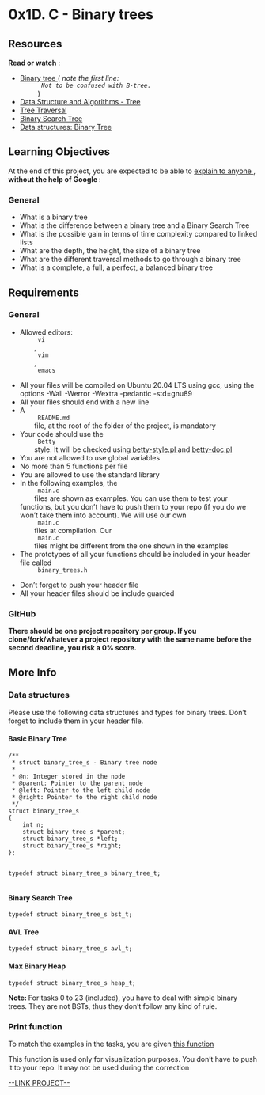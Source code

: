 # 0x1D. C - Binary trees

<html>
<div class="panel panel-default" id="project-description">
 <div class="panel-body">
  <h2>
   Resources
  </h2>
  <p>
   <strong>
    Read or watch
   </strong>
   :
  </p>
  <ul>
   <li>
    <a href="https://en.wikipedia.org/wiki/Binary_tree" target="_blank" title="Binary tree">
     Binary tree
    </a>
    (
    <em>
     note the first line:
     <code>
      Not to be confused with B-tree.
     </code>
    </em>
    )
   </li>
   <li>
    <a href="https://www.tutorialspoint.com/data_structures_algorithms/tree_data_structure.htm" target="_blank" title="Data Structure and Algorithms - Tree">
     Data Structure and Algorithms - Tree
    </a>
   </li>
   <li>
    <a href="https://www.tutorialspoint.com/data_structures_algorithms/tree_traversal.htm" target="_blank" title="Tree Traversal">
     Tree Traversal
    </a>
   </li>
   <li>
    <a href="https://en.wikipedia.org/wiki/Binary_search_tree" target="_blank" title="Binary Search Tree">
     Binary Search Tree
    </a>
   </li>
   <li>
    <a href="https://www.youtube.com/watch?v=H5JubkIy_p8" target="_blank" title="Data structures: Binary Tree">
     Data structures: Binary Tree
    </a>
   </li>
  </ul>
  <h2>
   Learning Objectives
  </h2>
  <p>
   At the end of this project, you are expected to be able to
   <a href="https://fs.blog/feynman-learning-technique/" target="_blank" title="explain to anyone">
    explain to anyone
   </a>
   ,
   <strong>
    without the help of Google
   </strong>
   :
  </p>
  <h3>
   General
  </h3>
  <ul>
   <li>
    What is a binary tree
   </li>
   <li>
    What is the difference between a binary tree and a Binary Search Tree
   </li>
   <li>
    What is the possible gain in terms of time complexity compared to linked lists
   </li>
   <li>
    What are the depth, the height, the size of a binary tree
   </li>
   <li>
    What are the different traversal methods to go through a binary tree
   </li>
   <li>
    What is a complete, a full, a perfect, a balanced binary tree
   </li>
  </ul>
  <h2>
   Requirements
  </h2>
  <h3>
   General
  </h3>
  <ul>
   <li>
    Allowed editors:
    <code>
     vi
    </code>
    ,
    <code>
     vim
    </code>
    ,
    <code>
     emacs
    </code>
   </li>
   <li>
    All your files will be compiled on Ubuntu 20.04 LTS using gcc, using the options -Wall -Werror -Wextra -pedantic -std=gnu89
   </li>
   <li>
    All your files should end with a new line
   </li>
   <li>
    A
    <code>
     README.md
    </code>
    file, at the root of the folder of the project, is mandatory
   </li>
   <li>
    Your code should use the
    <code>
     Betty
    </code>
    style. It will be checked using
    <a href="https://github.com/holbertonschool/Betty/blob/master/betty-style.pl" target="_blank" title="betty-style.pl">
     betty-style.pl
    </a>
    and
    <a href="https://github.com/holbertonschool/Betty/blob/master/betty-doc.pl" target="_blank" title="betty-doc.pl">
     betty-doc.pl
    </a>
   </li>
   <li>
    You are not allowed to use global variables
   </li>
   <li>
    No more than 5 functions per file
   </li>
   <li>
    You are allowed to use the standard library
   </li>
   <li>
    In the following examples, the
    <code>
     main.c
    </code>
    files are shown as examples. You can use them to test your functions, but you don’t have to push them to your repo (if you do we won’t take them into account). We will use our own
    <code>
     main.c
    </code>
    files at compilation. Our
    <code>
     main.c
    </code>
    files might be different from the one shown in the examples
   </li>
   <li>
    The prototypes of all your functions should be included in your header file called
    <code>
     binary_trees.h
    </code>
   </li>
   <li>
    Don’t forget to push your header file
   </li>
   <li>
    All your header files should be include guarded
   </li>
  </ul>
  <h3>
   GitHub
  </h3>
  <p>
   <strong>
    There should be one project repository per group. If you clone/fork/whatever a project repository with the same name before the second deadline, you risk a 0% score.
   </strong>
  </p>
  <h2>
   More Info
  </h2>
  <h3>
   Data structures
  </h3>
  <p>
   Please use the following data structures and types for binary trees. Don’t forget to include them in your header file.
  </p>
  <h4>
   Basic Binary Tree
  </h4>
  <pre><code>/**
 * struct binary_tree_s - Binary tree node
 *
 * @n: Integer stored in the node
 * @parent: Pointer to the parent node
 * @left: Pointer to the left child node
 * @right: Pointer to the right child node
 */
struct binary_tree_s
{
    int n;
    struct binary_tree_s *parent;
    struct binary_tree_s *left;
    struct binary_tree_s *right;
};

typedef struct binary_tree_s binary_tree_t;
</code></pre>
  <h4>
   Binary Search Tree
  </h4>
  <pre><code>typedef struct binary_tree_s bst_t;
</code></pre>
  <h4>
   AVL Tree
  </h4>
  <pre><code>typedef struct binary_tree_s avl_t;
</code></pre>
  <h4>
   Max Binary Heap
  </h4>
  <pre><code>typedef struct binary_tree_s heap_t;
</code></pre>
  <p>
   <strong>
    Note:
   </strong>
   For tasks 0 to 23 (included), you have to deal with simple binary trees. They are not BSTs, thus they don’t follow any kind of rule.
  </p>
  <h3>
   Print function
  </h3>
  <p>
   To match the examples in the tasks, you are given
   <a href="https://github.com/holbertonschool/0x1C.c" target="_blank" title="this function">
    this function
   </a>
  </p>
  <p>
   This function is used only for visualization purposes. You don’t have to push it to your repo. It may not be used during the correction
  </p>
 </div>
</div>

[--LINK PROJECT--](https://intranet.hbtn.io/projects/270)
</html>